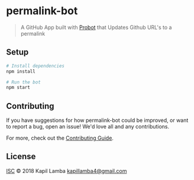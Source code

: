 # permalink-bot

> A GitHub App built with [Probot](https://github.com/probot/probot) that Updates Github URL&#x27;s to a permalink

## Setup

```sh
# Install dependencies
npm install

# Run the bot
npm start
```

## Contributing

If you have suggestions for how permalink-bot could be improved, or want to report a bug, open an issue! We'd love all and any contributions.

For more, check out the [Contributing Guide](CONTRIBUTING.md).

## License

[ISC](LICENSE) © 2018 Kapil Lamba <kapillamba4@gmail.com>
